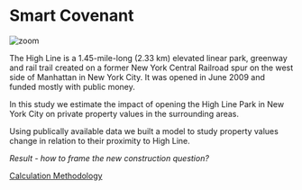 # Smart Covenant

![zoom](methodology/img/zoom.gif)

The High Line is a 1.45-mile-long (2.33 km) elevated linear park, greenway and rail trail created on a former New York Central Railroad spur on the west side of Manhattan in New York City. It was opened in June 2009 and funded mostly with public money. 

In this study we estimate the impact of opening the High Line Park in New York City on private property values in the surrounding areas. 
 
Using publically available data we built a model to study property values change in relation to their proximity to High Line. 

*Result - how to frame the new construction question?*

[Calculation Methodology](methodology/readme.md)
